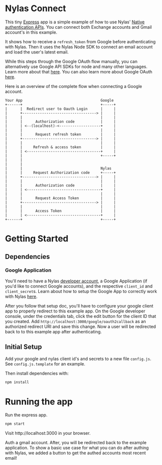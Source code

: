 # Nylas Connect

This tiny [Express](https://expressjs.com/) app is a simple example of how to
use Nylas' [Native authentication
APIs](https://www.nylas.com/docs/platform#native_authentication).  You can
connect both Exchange accounts and Gmail account's in this example.

It shows how to receive a `refresh_token` from Google before authenticating with
Nylas. Then it uses the Nylas Node SDK to connect an email account and load the
user's latest email.

While this steps through the Google OAuth flow manually, you can alternatively
use Google API SDKs for node and many other languages. Learn more about that
[here](https://developers.google.com/api-client-library/python/). You can also
learn more about Google OAuth
[here](https://developers.google.com/identity/protocols/OAuth2WebServer).

Here is an overview of the complete flow when connecting a Google account.

```
Your App                                    Google
+------+                                    +-----+
|      |  Redirect user to Oauth Login      |     |
|      +----------------------------------> |     |
|      |                                    |     |
|      |      Authorization code            |     |
|      | <--(localhost)-<-------------------+     |
|      |                                    |     |
|      |      Request refresh token         |     |
|      +----------------------------------> |     |
|      |                                    |     |
|      |     Refresh & access token         |     |
|      | <----------------------------------+     |
|      |                                    +-----+
|      |
|      |
|      |                                    Nylas
|      |     Request Authorization code     +-----+
|      +----------------------------------> |     |
|      |                                    |     |
|      |      Authorization code            |     |
|      | <----------------------------------+     |
|      |                                    |     |
|      |      Request Access Token          |     |
|      +----------------------------------> |     |
|      |                                    |     |
|      |      Access Token                  |     |
|      | <----------------------------------+     |
+------+                                    +-----+
```

# Getting Started

## Dependencies

### Google Application

You'll need to have a Nylas [developer account](https://developer.nylas.com), a
Google Application (if you'd like to connect Google accounts), and the
respective `client_id` and `client_secret`s.  Learn about how to setup the
Google App to correctly work with Nylas
[here](https://docs.nylas.com/docs/native-auth-google-oauth-setup-guide).

After you follow that setup doc, you'll have to configure your google client app
to properly redirect to this example app. On the Google developer console, under 
the credentials tab, click the edit button for the client ID that you created.
Add `http://localhost:3000/google/oauth2callback` as an authorized redirect URI 
and save this change. Now a user will be redirected back to to this example
app after authenticating.

## Initial Setup

Add your google and nylas client id's and secrets to a new file `config.js`.
See `config.js.template` for an example.

Then install dependencies with:
```bash
npm install
```

# Running the app

Run the express app.

```bash
npm start
```

Visit http://localhost:3000 in your browser.

Auth a gmail account. After, you will be redirected back to the example
application. To show a basic use case for what you can do after authing 
with Nylas, we added a button to get the authed accounts most recent email!
